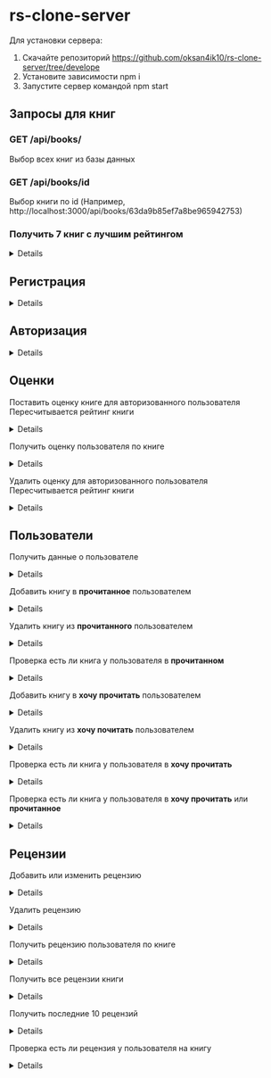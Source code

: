 # rs-clone-server

Для установки сервера:

1. Скачайте репозиторий https://github.com/oksan4ik10/rs-clone-server/tree/develope
2. Установите зависимоcти npm i
3. Запустите сервер командой npm start

## Запросы для книг

### GET /api/books/

Выбор всех книг из базы данных

### GET /api/books/id

Выбор книги по id (Например, http://localhost:3000/api/books/63da9b85ef7a8be965942753)

### Получить 7 книг с лучшим рейтингом <br>

<details>

- **URL**

  /api/books/best/list

- **Method:**

  `GET`

- **Headers:**
  None
- **URL Params**

  None

- **Query Params**

  None

- **Data Params**
  None

- **Success Response:**

  - **Code:** 200 CREATED <br />
    **Content:**
    ```json
    [
      {
        "raiting": 5,
        "_id": "63dbd4fe942b52bc2a107c35",
        "title": "Стрелок",
        "author": "Стивен Кинг",
        "img": "https://fantlab.ru/images/editions/big/310370?r=1619868610",
        "year": 1982,
        "desc": "Где-то на краю света стоит таинственная Черная Башня — воплощение всего Зла. Стрелок Роланд отправляется в путешествие, полное опасностей и нелегких решений, чтобы найти ее. Препятствует ему человек в черном, который должен раскрыть стрелку тайны мироздания, но только это потом... А сейчас предначертанный и сложный путь предстоит отпрыску великого рода Эльда...",
        "genre": "Ужасы"
      },
      {
        //...
      }
    ]
    ```

- **Error Response:**

  - **Code:** 500 <br />
    **Content:**

- **Notes:**

  None

</details>

## Регистрация

<details>

- **URL**

  /api/login

- **Method:**

  `POST`

- **Headers:**

  `'Content-Type': 'application/json'`

- **URL Params**

  None

- **Query Params**

  None

- **Data Params**

  ```typescript
    {
      name: string,
      email: string,
      password: string
    }
  ```

- **Success Response:**

  - **Code:** 200 CREATED <br />
    **Content:**
    ```json
    {
      "email": "1235@mail.ru",
      "password": "$2a$10$gnDxenM9579YTPQv5L7G1edPoPKITTHQSKm1bfoyjle0iAEQIycaO",
      "name": "admin",
      "img": "url",
      "books": [],
      "_id": "63dc3545eaf0ee58cae97a94",
      "__v": 0,
      "booksLike": []
    }
    ```

- **Error Response:**

  - **Code:** 409 <br />
    **Content:**

  ```json
  {
    "message": "Пользователь с таким email уже существует"
  }
  ```

- **Notes:**

  None

</details>

## Авторизация

<details>

- **URL**

  /api/auth

- **Method:**

  `POST`

- **Headers:**

  `'Content-Type': 'application/json'`

- **URL Params**

  None

- **Query Params**

  None

- **Data Params**

  ```typescript
    {
      email: string,
      password: string
    }
  ```

- **Success Response:**

  - **Code:** 200 CREATED <br />
    **Content:**
    ```json
    {
      "token": "Bearer eyJhbGciOiJIUzI1NiIsInR5cCI6IkpXVCJ9.eyJ1c2VySWQiOiI2M2RjMzU0NWVhZjBlZTU4Y2FlOTdhOTQiLCJpYXQiOjE2NzU0NjAzMjgsImV4cCI6MTY3NTQ2MzkyOH0.EcJOglI5SYuwcPQE5U6fN1Gjkn7XXEFZFSYZPf1ZFXo"
    }
    ```

- **Error Response:**

  - **Code:** 404 <br />
    **Content:**

  ```json
  {
    "message": "Пользователь с таким email не найден"
  }
  ```

  - **Code:** 401 <br />
    **Content:**

  ```json
  {
    "message": "Пароль не верный. Попробуйте снова"
  }
  ```

- **Notes:**

  None

</details>

## Оценки

Поставить оценку книге для авторизованного пользователя <br>
Пересчитывается рейтинг книги

<details>

- **URL**

  /api/grades

- **Method:**

  `POST`

- **Headers:**

  `'Content-Type': 'application/json'`
  `'Authorization': '${token}' `

- **URL Params**

  None

- **Query Params**

  None

- **Data Params**
  value - оценка для книги

  ```typescript
    {
      bookId: string,
      value: Number
    }
  ```

- **Success Response:**

  - **Code:** 200 CREATED <br />
    **Content:**
    ```json
    {
      "raiting": 5,
      "_id": "63dbd4fe942b52bc2a107c35",
      "title": "Стрелок",
      "author": "Стивен Кинг",
      "img": "https://fantlab.ru/images/editions/big/310370?r=1619868610",
      "year": 1982,
      "desc": "Где-то на краю света стоит таинственная Черная Башня — воплощение всего Зла. Стрелок Роланд отправляется в путешествие, полное опасностей и нелегких решений, чтобы найти ее. Препятствует ему человек в черном, который должен раскрыть стрелку тайны мироздания, но только это потом... А сейчас предначертанный и сложный путь предстоит отпрыску великого рода Эльда...",
      "genre": "Ужасы"
    }
    ```

- **Error Response:**

  - **Code:** 401 <br />
    **Content:**
    Unauthorized

- **Notes:**

  None

</details>

Получить оценку пользователя по книге <br>

<details>

- **URL**

  /api/grades/user

- **Method:**

  `POST`

- **Headers:**

`'Content-Type': 'application/json'`

- **URL Params**

  bookId:string - id книги

- **Query Params**

  None

- **Data Params**

  ```typescript
    {
      userId: string,
      bookId: string
    }
  ```

- **Success Response:**

  - **Code:** 200 CREATED <br />
    **Content:**
    ```json
    {
      "_id": "63deb8eff9151e79eb689963",
      "bookId": "63dbd4fe942b52bc2a107c35",
      "userId": "63de41cd9d58adb2022c92cf",
      "value": 7,
      "__v": 0
    }
    ```

- **Error Response:**

  - **Code:** 404 <br />
    **Content:**
    ```json
    {
      "message": "Нет оценки"
    }
    ```

- **Notes:**

  None

</details>

Удалить оценку для авторизованного пользователя <br>
Пересчитывается рейтинг книги

<details>

- **URL**

  /api/grades/:bookId

- **Method:**

  `DELETE`

- **Headers:**

  `'Authorization': '${token}' `

- **URL Params**

  bookId - идентификатор книги

- **Query Params**

  None

- **Data Params**

  None

- **Success Response:**

  - **Code:** 200 CREATED <br />
    **Content:**
    ```json
    {
      "_id": "63dbd4fe942b52bc2a107c37",
      "title": "Бесплодные земли",
      "author": "Стивен Кинг",
      "img": "https://fantlab.ru/images/editions/big/310370?r=1619868610",
      "year": 1991,
      "desc": "Роланд — последний стрелок — идет к Сердцу Тьмы под названием Темная Башня. Из другого мира он привел еще двоих людей, которые помогут ему в этом нелегком и полном опасностей путешествии. На пути их ожидает много приключений — Страж Шардик, Умирающий город Лад и живой поезд, любящий загадки.",
      "genre": "Ужасы",
      "raiting": 0
    }
    ```

- **Error Response:**

  - **Code:** 401 <br />
    **Content:**
    Unauthorized

- **Notes:**

  Если у книги удаляется единственная оценка, то рейтинг книги устанавливается в 0

</details>

## Пользователи

Получить данные о пользователе <br>

<details>

- **URL**

  /api/users/personal

- **Method:**

  `GET`

- **Headers:**

  `'Authorization': '${token}' `

- **URL Params**

  None

- **Query Params**

  None

- **Data Params**

  None

- **Success Response:**

  - **Code:** 200 CREATED <br />
    **Content:**
    ```json
    {
      "_id": "63dfbf89025b6e369e73986c",
      "email": "admin@mail.ru",
      "password": "$2a$10$PM8ZUfpqLW.kOLeReWNMIeJUqr3bqSJl8hgNfSCLpGSBbwmgwBkiW",
      "name": "Oksana",
      "img": "./images/avatar.jpg",
      "books": ["63dbd4fe942b52bc2a107c35", "63dbd4fe942b52bc2a107c37"],
      "__v": 0,
      "booksLike": ["63dbd4fe942b52bc2a107c36"]
    }
    ```

- **Error Response:**

  - **Code:** 401 <br />
    **Content:**
    Unauthorized

- **Notes:**

  None

</details>

Добавить книгу в **прочитанное** пользователем<br>

<details>

- **URL**

  /api/users

- **Method:**

  `POST`

- **Headers:**

  `'Content-Type': 'application/json'`
  `'Authorization': '${token}' `

- **URL Params**

  None

- **Query Params**

  None

- **Data Params**

  ```typescript
    {
      bookId: string,
    }
  ```

- **Success Response:**

  - **Code:** 200 <br />
    **Content:**
    ```json
    {
      "modifiedCount": 1
    }
    ```

- **Error Response:**

  - **Code:** 401 <br />
    **Content:**
    Unauthorized

    - **Code:** 409 <br />
      **Content:**
      ```json
      {
        "message": "Книга уже есть в разделе 'Хочу почитать' "
      }
      ```

- **Notes:**

  modifiedCount - если книга уже была у пользователя, то вернется значение 0, иначе - 1

</details>

Удалить книгу из **прочитанного** пользователем<br>

<details>

- **URL**

  /api/users/delete

- **Method:**

  `POST`

- **Headers:**

  `'Content-Type': 'application/json'`
  `'Authorization': '${token}' `

- **URL Params**

  None

- **Query Params**

  None

- **Data Params**

  ```typescript
    {
      bookId: string,
    }
  ```

- **Success Response:**

  - **Code:** 200 <br />
    **Content:**
    ```json
    {
      "modifiedCount": 1
    }
    ```

- **Error Response:**

  - **Code:** 401 <br />
    **Content:**
    Unauthorized

- **Notes:**

  modifiedCount - если книги нет у пользователя, то вернется значение 0, иначе - 1. Также удаляется рецензия пользователя на книгу

</details>

Проверка есть ли книга у пользователя в **прочитанном** <br>

<details>

- **URL**

  /api/users/books/:bookId

- **Method:**

  `GET`

- **Headers:**

  `'Authorization': '${token}' `

- **URL Params**

  bookId - идентификатор книги

- **Query Params**

  None

- **Data Params**

  None

- **Success Response:**

  - **Code:** 200 CREATED <br />
    **Content:**
    ```json
    {
      "status": true
    }
    ```

- **Error Response:**

  - **Code:** 401 <br />
    **Content:**
    Unauthorized

- **Notes:**

  "status": true - если книга есть у пользователя, false если нету

</details>

Добавить книгу в **хочу прочитать** пользователем<br>

<details>

- **URL**

  /api/users/booksLike

- **Method:**

  `POST`

- **Headers:**

  `'Content-Type': 'application/json'`
  `'Authorization': '${token}' `

- **URL Params**

  None

- **Query Params**

  None

- **Data Params**

  ```typescript
    {
      bookId: string,
    }
  ```

- **Success Response:**

  - **Code:** 200 <br />
    **Content:**
    ```json
    {
      "modifiedCount": 1
    }
    ```

- **Error Response:**

  - **Code:** 401 <br />
    **Content:**
    Unauthorized

    - **Code:** 409 <br />
      **Content:**
      ```json
      {
        "message": "Книга уже есть в разделе прочитанное "
      }
      ```

- **Notes:**

  modifiedCount - если книга уже была у пользователя, то вернется значение 0, иначе - 1

</details>

Удалить книгу из **хочу почитать** пользователем<br>

<details>

- **URL**

  /api/users/booksLike/delete

- **Method:**

  `POST`

- **Headers:**

  `'Content-Type': 'application/json'`
  `'Authorization': '${token}' `

- **URL Params**

  None

- **Query Params**

  None

- **Data Params**

  ```typescript
    {
      bookId: string,
    }
  ```

- **Success Response:**

  - **Code:** 200 <br />
    **Content:**
    ```json
    {
      "modifiedCount": 1
    }
    ```

- **Error Response:**

  - **Code:** 401 <br />
    **Content:**
    Unauthorized

- **Notes:**

  modifiedCount - если в избранном книги нет у пользователя, то вернется значение 0, иначе - 1

</details>

Проверка есть ли книга у пользователя в **хочу прочитать** <br>

<details>

- **URL**

  /api/users/booksLike/:bookId

- **Method:**

  `GET`

- **Headers:**

  `'Authorization': '${token}' `

- **URL Params**

  bookId - идентификатор книги

- **Query Params**

  None

- **Data Params**

  None

- **Success Response:**

  - **Code:** 200 CREATED <br />
    **Content:**
    ```json
    {
      "status": true
    }
    ```

- **Error Response:**

  - **Code:** 401 <br />
    **Content:**
    Unauthorized

- **Notes:**

  "status": true - если книга есть у пользователя в избранном, false если нету

</details>

Проверка есть ли книга у пользователя в **хочу прочитать** или **прочитанное** <br>

<details>

- **URL**

  /api/users/booksCheck/:bookId

- **Method:**

  `GET`

- **Headers:**

  `'Authorization': '${token}' `

- **URL Params**

  bookId - идентификатор книги

- **Query Params**

  None

- **Data Params**

  None

- **Success Response:**

  - **Code:** 200 CREATED <br />
    **Content:**
    ```json
    {
      "status": string
    }
    ```

- **Error Response:**

  - **Code:** 401 <br />
    **Content:**
    Unauthorized

- **Notes:**

  "status": booksLike - если книга есть у пользователя в избранном, books - если книга у польозвателя в прочитанном, false если нет нигде

</details>

## Рецензии

Добавить или изменить рецензию

<details>

- **URL**

  /api/reviews

- **Method:**

  `POST`

- **Headers:**

  `'Content-Type': 'application/json'`
  `'Authorization': '${token}' `

- **URL Params**

  None

- **Query Params**

  None

- **Data Params**

  ```typescript
    {
      "bookId": string,
      "text": string
    }
  ```

- **Success Response:**

  - **Code:** 200 <br />
    **Content:**
    ```json
    {
      "bookId": "63dbd4fe942b52bc2a107c35",
      "userImg": "https://www.murrayglass.com/wp-content/uploads/2020/10/avatar-scaled.jpeg",
      "userName": "admin",
      "userId": "63dfbf89025b6e369e73986c",
      "text": "Я прочитала книгу за три дня. Возможно, сыграло то, что друзья давали очень восторженные отзывы, или предисловие автора вызвало такой жгучий интерес, но я ни о чем думать не могла, кроме книги, пока читала. Жутко интересно что будет дальше)",
      "date": "2023-02-06T23:49:27.429Z",
      "_id": "63e193d5b37e7a1f250fff82",
      "__v": 0
    }
    ```

- **Error Response:**

  - **Code:** 401 <br />
    **Content:**
    Unauthorized

- **Notes:**

  Если пользователь попытается добавить еще одну рецензию на книгу, то данные перезапишутся

</details>

Удалить рецензию

<details>

- **URL**

  /api/reviews/:reviewId

- **Method:**

  `DELETE`

- **Headers:**

  `'Authorization': '${token}' `

- **URL Params**

  reviewId:string - id рецензии

- **Query Params**

  None

- **Data Params**
  None

- **Success Response:**

  - **Code:** 200 <br />
    **Content:**
    ```json
    {
      "success": true
    }
    ```

- **Error Response:**

  - **Code:** 401 <br />
    **Content:**
    Unauthorized
  - **Code:** 404 <br />
    **Content:**
    ```json
    {
      "success": false,
      "message": "Книга с таким id не найдена"
    }
    ```

- **Notes:**
404 возможно не понадобится
</details>

Получить рецензию пользователя по книге <br>

<details>

- **URL**

  /api/reviews/user/:bookId

- **Method:**

  `GET`

- **Headers:**

  `'Authorization': '${token}' `

- **URL Params**

  bookId - идентификатор книги

- **Query Params**

  None

- **Data Params**

  None

- **Success Response:**

  - **Code:** 200 CREATED <br />
    **Content:**
    ```json
    {
      "_id": "63dfc79f143594051e3c7cf5",
      "bookId": "63dbd4fe942b52bc2a107c35",
      "userId": "63dfbf89025b6e369e73986c",
      "text": "Хотя я читал «Властелина» в 1966 и 1967 годах, я все же воздерживался от того, чтобы писать самому. Я сразу проникся (чистосердечно и искренне) размахом воображения Толкиена – честолюбивыми замыслами его книги, – но мне хотелось писать свое, и если бы я начал писать тогда, я написал бы не свою, а его историю. А это, как любил говорить покойный Ловкий Дик Никсон, было бы в корне неправильно. Благодаря мистеру Толкиену двадцатый век получил свою необходимую порцию магов и эльфов.",
      "date": "2023-02-05T15:13:31.781Z",
      "__v": 0
    }
    ```

- **Error Response:**

  - **Code:** 401 <br />
    **Content:**
    Unauthorized

- **Notes:**

  None
  </details>

Получить все рецензии книги <br>

<details>

- **URL**

  /api/reviews/book/:bookId

- **Method:**

  `GET`

- **Headers:**

None

- **URL Params**

  bookId - идентификатор книги

- **Query Params**

  None

- **Data Params**

  None

- **Success Response:**

  - **Code:** 200 CREATED <br />
    **Content:**
    ```json
    [
      {
          "bookId": "63dbd4fe942b52bc2a107c35",
          "userImg": "https://www.murrayglass.com/wp-content/uploads/2020/10/avatar-scaled.jpeg",
          "userName": "admin",
          "userId": "63dfbf89025b6e369e73986c",
          "text": "Я прочитала книгу за три дня. Возможно, сыграло то, что друзья давали очень восторженные отзывы, или предисловие автора вызвало такой жгучий интерес, но я ни о чем думать не могла, кроме книги, пока читала. Жутко интересно что будет дальше)",
          "date": "2023-02-06T23:49:27.429Z",
          "_id": "63e193d5b37e7a1f250fff82",
          "__v": 0
      },
    {...}
    ]
    ```

- **Error Response:**
  None

- **Notes:**

  None
  </details>

  Получить последние 10 рецензий <br>

<details>

- **URL**

  /api/reviews/last

- **Method:**

  `GET`

- **Headers:**

None

- **URL Params**

  None

- **Query Params**

  None

- **Data Params**

  None

- **Success Response:**

  - **Code:** 200 CREATED <br />
    **Content:**
    ```json
    [
      {
          "bookId": "63dbd4fe942b52bc2a107c35",
          "userImg": "https://www.murrayglass.com/wp-content/uploads/2020/10/avatar-scaled.jpeg",
          "userName": "admin",
          "userId": "63dfbf89025b6e369e73986c",
          "text": "Я прочитала книгу за три дня. Возможно, сыграло то, что друзья давали очень восторженные отзывы, или предисловие автора вызвало такой жгучий интерес, но я ни о чем думать не могла, кроме книги, пока читала. Жутко интересно что будет дальше)",
          "date": "2023-02-06T23:49:27.429Z",
          "_id": "63e193d5b37e7a1f250fff82",
          "__v": 0
      },
    {...}
    ]
    ```

- **Error Response:**
  None

- **Notes:**

  None
  </details>

  Проверка есть ли рецензия у пользователя на книгу <br>

<details>

- **URL**

  /api/reviews/check/:bookId

- **Method:**

  `GET`

- **Headers:**

  `'Authorization': '${token}' `

- **URL Params**

  bookId - идентификатор книги

- **Query Params**

  None

- **Data Params**

  None

- **Success Response:**

  - **Code:** 200 CREATED <br />
    **Content:**
    ```json
    {
      "status": true
    }
    ```

- **Error Response:**

  - **Code:** 401 <br />
    **Content:**
    Unauthorized

- **Notes:**

  "status": true - если рецензия есть у пользователя, false если нету

</details>
